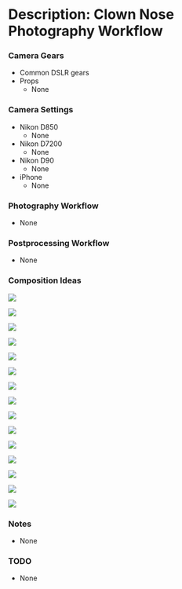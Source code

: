 # Description: Clown Nose Photography Workflow

### Camera Gears
* Common DSLR gears
* Props
    - None

### Camera Settings
* Nikon D850
    - None
* Nikon D7200
    - None
* Nikon D90
    - None
* iPhone
    - None

### Photography Workflow
* None

### Postprocessing Workflow
* None

### Composition Ideas
![](images/clown-nose-01.jpg)

![](images/clown-nose-02.jpg)

![](images/clown-nose-03.jpg)

![](images/clown-nose-04.jpg)

![](images/clown-nose-05.jpg)

![](images/clown-nose-06.jpg)

![](images/clown-nose-07.jpg)

![](images/clown-nose-08.jpg)

![](images/clown-nose-09.jpg)

![](images/clown-nose-10.jpg)

![](images/clown-nose-11.jpg)

![](images/clown-nose-12.jpg)

![](images/clown-nose-13.jpg)

![](images/clown-nose-14.jpg)

![](images/clown-nose-15.jpg)

### Notes
* None

### TODO
* None

